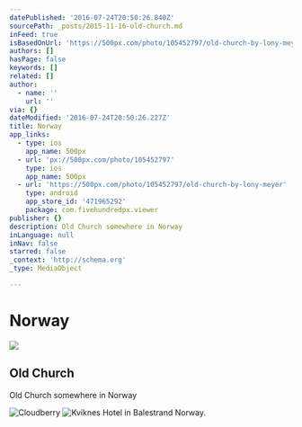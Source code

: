 ```yaml
---
datePublished: '2016-07-24T20:50:26.840Z'
sourcePath: _posts/2015-11-16-old-church.md
inFeed: true
isBasedOnUrl: 'https://500px.com/photo/105452797/old-church-by-lony-meyer'
authors: []
hasPage: false
keywords: []
related: []
author:
  - name: ''
    url: ''
via: {}
dateModified: '2016-07-24T20:50:26.227Z'
title: Norway
app_links:
  - type: ios
    app_name: 500px
  - url: 'px://500px.com/photo/105452797'
    type: ios
    app_name: 500px
  - url: 'https://500px.com/photo/105452797/old-church-by-lony-meyer'
    type: android
    app_store_id: '471965292'
    package: com.fivehundredpx.viewer
publisher: {}
description: Old Church somewhere in Norway
inLanguage: null
inNav: false
starred: false
_context: 'http://schema.org'
_type: MediaObject

---
```

# Norway

<article style=""><img src="https://s3-us-west-2.amazonaws.com/the-grid-img/p/81e17083333e40e429daa003cb1ef7ee00cbb99e.jpg" /><h1>Old Church</h1><p>Old Church somewhere in Norway</p></article>

![Cloudberry](https://s3-us-west-2.amazonaws.com/the-grid-img/p/aac552ea8eed88a85c0d2dbaca82de58ef33bec8.jpg)
![Kviknes Hotel in Balestrand Norway.](https://the-grid-user-content.s3-us-west-2.amazonaws.com/e6ada592-e966-467b-8705-690e4a6f9f82.jpg)